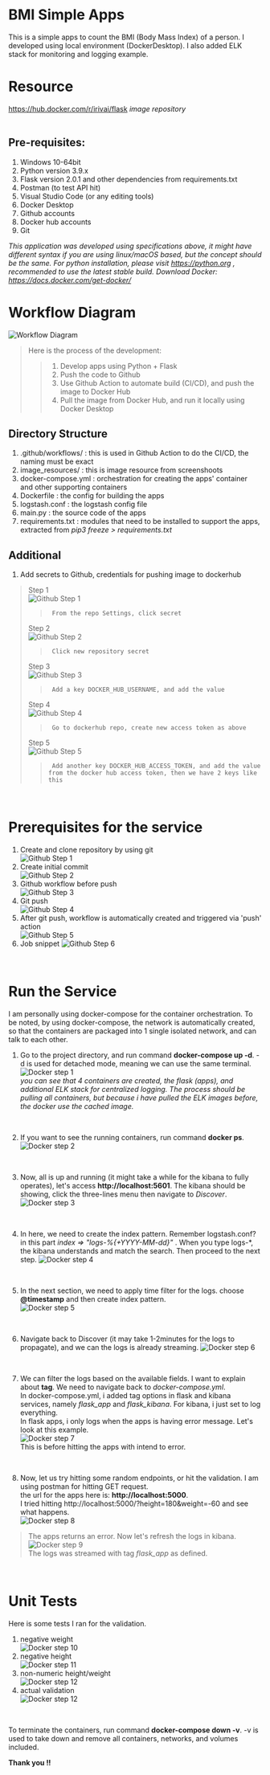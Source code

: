 # BMI Simple Apps
This is a simple apps to count the BMI (Body Mass Index) of a person. I developed using local environment (DockerDesktop). I also added ELK stack for monitoring and logging example.

# Resource  
https://hub.docker.com/r/irivai/flask     <em>image repository</em>  
<br />

## Pre-requisites:
1. Windows 10-64bit
2. Python version 3.9.x
3. Flask version 2.0.1 and other dependencies from requirements.txt
4. Postman (to test API hit)
5. Visual Studio Code (or any editing tools)
6. Docker Desktop
7. Github accounts
8. Docker hub accounts
9. Git

<em>This application was developed using specifications above, it might have different syntax if you are using linux/macOS based, but the concept should be the same.</em>
<em>For python installation, please visit https://python.org , recommended to use the latest stable build.</em>
<em> Download Docker: https://docs.docker.com/get-docker/</em>

# Workflow Diagram
![Workflow Diagram](/image_resources/workflow.png)

> Here is the process of the development:
>> 1. Develop apps using Python + Flask
>> 2. Push the code to Github
>> 3. Use Github Action to automate build (CI/CD), and push the image to Docker Hub
>> 4. Pull the image from Docker Hub, and run it locally using Docker Desktop

## Directory Structure
1. .github/workflows/ : this is used in Github Action to do the CI/CD, the naming must be exact
2. image_resources/ : this is image resource from screenshoots
3. docker-compose.yml : orchestration for creating the apps' container and other supporting containers 
4. Dockerfile : the config for building the apps
5. logstash.conf : the logstash config file
6. main.py : the source code of the apps
7. requirements.txt : modules that need to be installed to support the apps, extracted from <em>pip3 freeze > requirements.txt</em>

## Additional
1. Add secrets to Github, credentials for pushing image to dockerhub
> Step 1  
    ![Github Step 1](/image_resources/secret_github.PNG)  
>>      From the repo Settings, click secret    
> Step 2  
    ![Github Step 2](/image_resources/secret_github_2.PNG)  
>>      Click new repository secret  
> Step 3  
    ![Github Step 3](/image_resources/secret_github_3.PNG)  
>>      Add a key DOCKER_HUB_USERNAME, and add the value  
> Step 4  
    ![Github Step 4](/image_resources/dockerhub_settings.PNG)  
>>      Go to dockerhub repo, create new access token as above
> Step 5  
    ![Github Step 5](/image_resources/secret_github_4.PNG)  
>>      Add another key DOCKER_HUB_ACCESS_TOKEN, and add the value from the docker hub access token, then we have 2 keys like this  
<br />

# Prerequisites for the service
1. Create and clone repository by using git  
![Github Step 1](/image_resources/git-1.PNG)  
2. Create initial commit  
![Github Step 2](/image_resources/git-2.PNG) 
3. Github workflow before push  
![Github Step 3](/image_resources/github-action0.PNG) 
4. Git push  
![Github Step 4](/image_resources/git-push.PNG) 
5. After git push, workflow is automatically created and triggered via 'push' action  
![Github Step 5](/image_resources/github-action1.PNG) 
6. Job snippet
![Github Step 6](/image_resources/github-action2.PNG) 

<br />

# Run the Service
I am personally using docker-compose for the container orchestration. To be noted, by using docker-compose, the network is automatically created, so that the containers are packaged into 1 single isolated network, and can talk to each other.  
1. Go to the project directory, and run command **docker-compose up -d**. -d is used for detached mode, meaning we can use the same terminal.  
![Docker step 1](/image_resources/docker1.PNG)  
<em> you can see that 4 containers are created, the flask (apps), and additional ELK stack for centralized logging. The process should be pulling all containers, but because i have pulled the ELK images before, the docker use the cached image.</em>  
<br />

2. If you want to see the running containers, run command **docker ps**.
![Docker step 2](/image_resources/docker2.PNG) 
<br />

3. Now, all is up and running (it might take a while for the kibana to fully operates), let's access **http://localhost:5601**. The kibana should be showing, click the three-lines menu then navigate to <em>Discover</em>.    
![Docker step 3](/image_resources/kibana.PNG)  
<br />

4. In here, we need to create the index pattern. Remember logstash.conf? in this part <em> index => "logs-%{+YYYY-MM-dd}" </em>. When you type logs-*, the kibana understands and match the search. Then proceed to the next step.
![Docker step 4](/image_resources/kibana2.PNG)  
<br />

5. In the next section, we need to apply time filter for the logs. choose **@timestamp** and then create index pattern.  
![Docker step 5](/image_resources/kibana3.PNG) 
<br />

6. Navigate back to Discover (it may take 1-2minutes for the logs to propagate), and we can the logs is already streaming.
![Docker step 6](/image_resources/kibana4.PNG) 
<br />

7. We can filter the logs based on the available fields. I want to explain about **tag**. We need to navigate back to <em>docker-compose.yml</em>.  
In docker-compose.yml, i added tag options in flask and kibana services, namely <em>flask_app</em> and <em>flask_kibana</em>. For kibana, i just set to log everything.  
In flask apps, i only logs when the apps is having error message. Let's look at this example.  
![Docker step 7](/image_resources/kibana5.PNG)  
This is before hitting the apps with intend to error.  
<br />

8. Now, let us try hitting some random endpoints, or hit the validation. I am using postman for hitting GET request.  
the url for the apps here is: **http://localhost:5000**.  
I tried hitting http://localhost:5000/?height=180&weight=-60 and see what happens.  
![Docker step 8](/image_resources/postman.PNG)  
> The apps returns an error. Now let's refresh the logs in kibana.  
![Docker step 9](/image_resources/kibana6.PNG)  
> The logs was streamed with tag <em>flask_app</em> as defined.  
<br />

# Unit Tests
Here is some tests I ran for the validation.  
1. negative weight  
![Docker step 10](/image_resources/postman.PNG)  
2. negative height  
![Docker step 11](/image_resources/postman2.PNG)  
3. non-numeric height/weight  
![Docker step 12](/image_resources/postman3.PNG)  
4. actual validation  
![Docker step 12](/image_resources/postman4.PNG)  
<br />

To terminate the containers, run command **docker-compose down -v**. -v is used to take down and remove all containers, networks, and volumes included.  

**Thank you !!**

